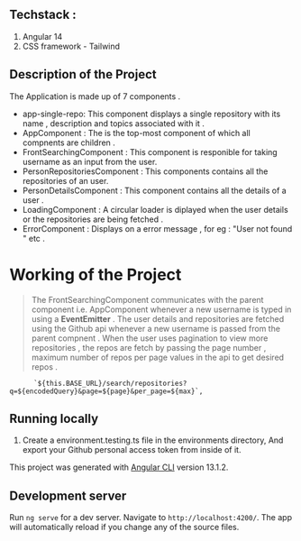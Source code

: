 ## Techstack :

1. Angular 14
2. CSS framework - Tailwind

## Description of the Project

The Application is made up of 7 components .

- app-single-repo: This component displays a single repository with its name , description and topics associated with it .
- AppComponent : The is the top-most component of which all compnents are children .
- FrontSearchingComponent : This component is responible for taking username as an input from the user.
- PersonRepositoriesComponent : This components contains all the repositories of an user.
- PersonDetailsComponent : This component contains all the details of a user .
- LoadingComponent : A circular loader is diplayed when the user details or the repositories are being fetched .
- ErrorComponent : Displays on a error message , for eg : "User not found " etc .

# Working of the Project

> The FrontSearchingComponent communicates with the parent component i.e. AppComponent whenever a new username is typed in using a **EventEmitter** .
> The user details and repositories are fetched using the Github api whenever a new username is passed from the parent compnent . When the user uses pagination to view more repositories , the repos are fetch by passing the page number , maximum number of repos per page values in the api to get desired repos .

```
      `${this.BASE_URL}/search/repositories?q=${encodedQuery}&page=${page}&per_page=${max}`,

```

## Running locally

1. Create a environment.testing.ts file in the environments directory, And export your Github personal access token from inside of it.

This project was generated with [Angular CLI](https://github.com/angular/angular-cli) version 13.1.2.

## Development server

Run `ng serve` for a dev server. Navigate to `http://localhost:4200/`. The app will automatically reload if you change any of the source files.
